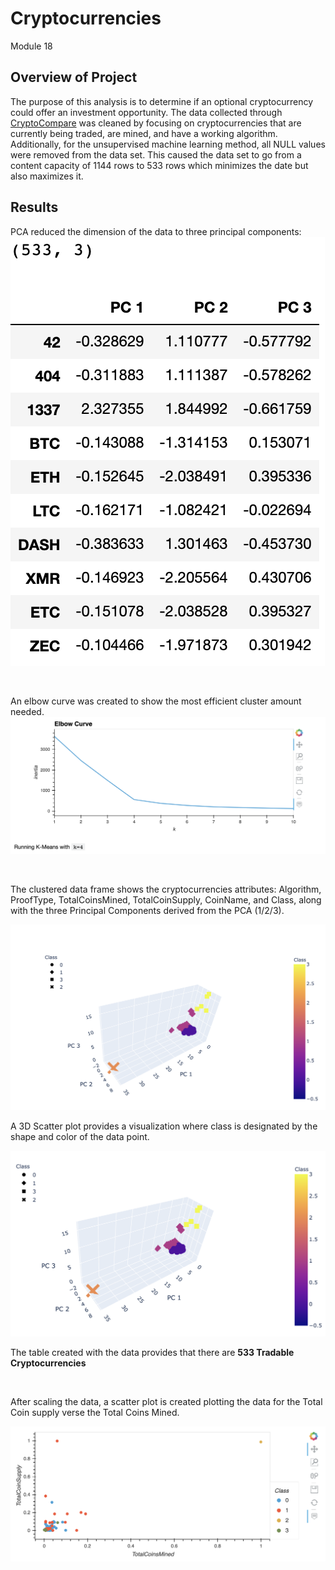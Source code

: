 # Cryptocurrencies
Module 18

## Overview of Project
The purpose of this analysis is to determine if an optional cryptocurrency could offer an investment opportunity. The data collected through <a href="https://min-api.cryptocompare.com/data/all/coinlist ">CryptoCompare</a> was cleaned by focusing on cryptocurrencies that are currently being traded, are mined, and have a working algorithm. Additionally, for the unsupervised machine learning method, all NULL values were removed from the data set. This caused the data set to go from a content capacity of 1144 rows to 533 rows which minimizes the date but also maximizes it. 

## Results
PCA reduced the dimension of the data to three principal components:
<img src="Images/pca.png" alt="PCA">

<br>

An elbow curve was created to show the most efficient cluster amount needed. 
<img src="Images/elbow_curve.png" alt="Elbow Curve">

<br>

The clustered data frame shows the cryptocurrencies attributes: Algorithm, ProofType, TotalCoinsMined, TotalCoinSupply, CoinName, and Class, along with the three Principal Components derived from the PCA (1/2/3). 

<img src="Images/cluster_df.png" alt="Cluster DF">

<br>

A 3D Scatter plot provides a visualization where class is designated by the shape and color of the data point. 

<img src="Images/3d.png" alt="3D Scatter Plot">

<br>

The table created with the data provides that there are <b>533 Tradable Cryptocurrencies</b>

<br>

After scaling the data, a scatter plot is created plotting the data for the Total Coin supply verse the Total Coins Mined. 

<img src="Images/2d.png" alt="2D Scatter Plot">

 





